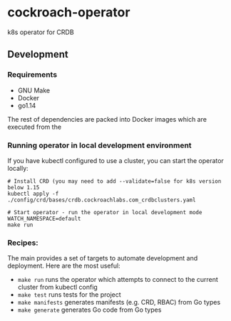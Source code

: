 # cockroach-operator 
k8s operator for CRDB

## Development

### Requirements

- GNU Make
- Docker
- go1.14

The rest of dependencies are packed into Docker images which are executed from the [](Makefile)

### Running operator in local development environment

If you have kubectl configured to use a cluster, you can start the operator locally:

```
# Install CRD (you may need to add --validate=false for k8s version below 1.15
kubectl apply -f ./config/crd/bases/crdb.cockroachlabs.com_crdbclusters.yaml

# Start operator - run the operator in local development mode
WATCH_NAMESPACE=default
make run
```

### Recipes:

The main [](Makefile) provides a set of targets to automate development and deployment. Here are the most useful:

- `make run` runs the operator which attempts to connect to the current cluster from kubectl config
- `make test` runs tests for the project
- `make manifests` generates manifests (e.g. CRD, RBAC) from Go types
- `make generate` generates Go code from Go types
